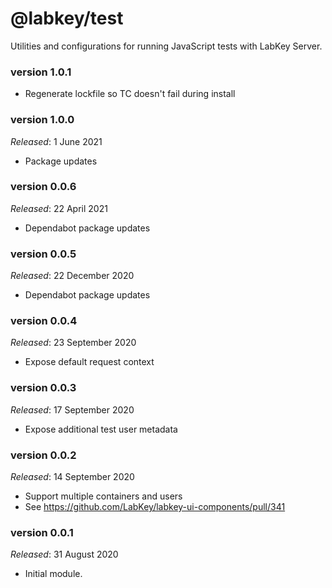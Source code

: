 # @labkey/test
Utilities and configurations for running JavaScript tests with LabKey Server.

### version 1.0.1
* Regenerate lockfile so TC doesn't fail during install

### version 1.0.0
*Released*: 1 June 2021
* Package updates

### version 0.0.6
*Released*: 22 April 2021
* Dependabot package updates

### version 0.0.5
*Released*: 22 December 2020
* Dependabot package updates

### version 0.0.4
*Released*: 23 September 2020
* Expose default request context

### version 0.0.3
*Released*: 17 September 2020
* Expose additional test user metadata

### version 0.0.2
*Released*: 14 September 2020
* Support multiple containers and users
* See https://github.com/LabKey/labkey-ui-components/pull/341

### version 0.0.1
*Released*: 31 August 2020
* Initial module.
